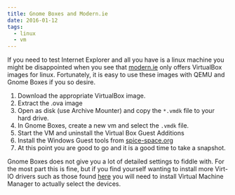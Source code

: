 ```yaml
---
title: Gnome Boxes and Modern.ie
date: 2016-01-12
tags:
  - linux
  - vm
---
```


If you need to test Internet Explorer and all you have is a linux
machine you might be disappointed when you see that
[modern.ie](http://modern.ie) only offers VirtualBox images for linux.
Fortunately, it is easy to use these images with QEMU and Gnome Boxes if
you so desire.

1. Download the appropriate VirtualBox image.
2. Extract the .ova image
3. Open as disk (use Archive Mounter) and copy the `*.vmdk` file to your
   hard drive.
4. In Gnome Boxes, create a new vm and select the `.vmdk` file.
5. Start the VM and uninstall the Virtual Box Guest Additions
6. Install the Windows Guest tools from
   [spice-space.org](http://www.spice-space.org/download.html)
7. At this point you are good to go and it is a good time to take a
   snapshot.

Gnome Boxes does not give you a lot of detailed settings to fiddle with.
For the most part this is fine, but if you find yourself wanting to
install more Virt-IO drivers such as those found
[here](https://fedoraproject.org/wiki/Windows_Virtio_Drivers) you will
need to install Virtual Machine Manager to actually select the devices.

